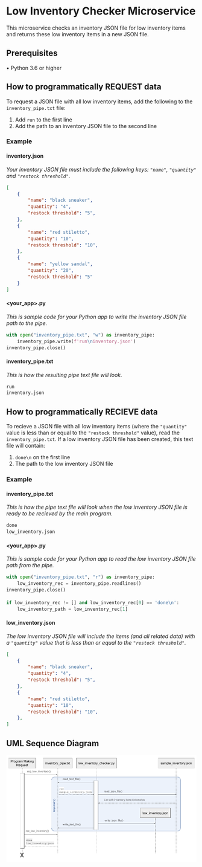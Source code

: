 # Low Inventory Checker Microservice
This microservice checks an inventory JSON file for low inventory items and returns these low inventory items in a new JSON file.

## Prerequisites

• Python 3.6 or higher

## How to programmatically REQUEST data
To request a JSON file with all low inventory items, add the following to the `inventory_pipe.txt` file:
1. Add `run` to the first line
2. Add the path to an inventory JSON file to the second line
 

### Example

#### inventory.json
*Your inventory JSON file must include the following keys: `"name"`, `"quantity"` and `"restock threshold"`.*
```json
[
    {
        "name": "black sneaker",
        "quantity": "4",
        "restock threshold": "5",
    }, 
    {
        "name": "red stiletto",
        "quantity": "10",
        "restock threshold": "10",
    },
    {
        "name": "yellow sandal",
        "quantity": "20",
        "restock threshold": "5"
    }
]
```

#### <your_app>.py 
*This is sample code for your Python app to write the inventory JSON file path to the pipe.*
```python
with open("inventory_pipe.txt", "w") as inventory_pipe:
    inventory_pipe.write(f'run\ninventory.json')
inventory_pipe.close()
```

#### inventory_pipe.txt
*This is how the resulting pipe text file will look.*
```python
run
inventory.json
```

## How to programmatically RECIEVE data
To recieve a JSON file with all low inventory items (where the `"quantity"` value is less than or equal to the `"restock threshold"` value), read the `inventory_pipe.txt`. If a low inventory JSON file has been created, this text file will contain:
1. `done\n` on the first line
2. The path to the low inventory JSON file

### Example

#### inventory_pipe.txt
*This is how the pipe text file will look when the low inventory JSON file is ready to be recieved by the main program.*
```python
done
low_inventory.json
```

#### <your_app>.py 
*This is sample code for your Python app to read the low inventory JSON file path from the pipe.*
```python
with open("inventory_pipe.txt", "r") as inventory_pipe:
    low_inventory_rec = inventory_pipe.readlines()
inventory_pipe.close()

if low_inventory_rec != [] and low_inventory_rec[0] == 'done\n':
    low_inventory_path = low_inventory_rec[1]
```

#### low_inventory.json
*The low inventory JSON file will include the items (and all related data) with a `"quantity"` value that is less than or equal to the `"restock threshold"`.*
```json
[
    {
        "name": "black sneaker",
        "quantity": "4",
        "restock threshold": "5",
    }, 
    {
        "name": "red stiletto",
        "quantity": "10",
        "restock threshold": "10",
    },
]
```

## UML Sequence Diagram
![UML Sequence Diagram](images/UML%20Sequence%20Diagram.png)